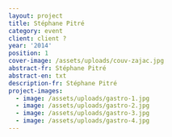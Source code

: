```yaml
---
layout: project
title: Stéphane Pitré
category: event
client: client ?
year: '2014'
position: 1
cover-image: /assets/uploads/couv-zajac.jpg
abstract-fr: Stéphane Pitré
abstract-en: txt
description-fr: Stéphane Pitré
project-images:
  - image: /assets/uploads/gastro-1.jpg
  - image: /assets/uploads/gastro-2.jpg
  - image: /assets/uploads/gastro-3.jpg
  - image: /assets/uploads/gastro-4.jpg
---
```


